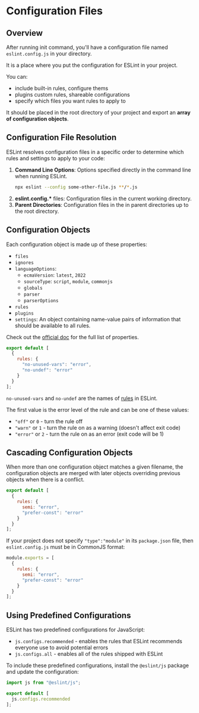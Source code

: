 # Configuration Files

## Overview
After running init command, you'll have a configuration file named `eslint.config.js` in your directory.

It is a place where you put the configuration for ESLint in your project.

You can:
- include built-in rules, configure thems
- plugins custom rules, shareable configurations
- specify which files you want rules to apply to

It should be placed in the root directory of your project and export an **array of configuration objects**.


## Configuration File Resolution

ESLint resolves configuration files in a specific order to determine which rules and settings to apply to your code:

1. **Command Line Options**: Options specified directly in the command line when running ESLint.
   ```sh
   npx eslint --config some-other-file.js **/*.js
   ```
2. **eslint.config.\*** files: Configuration files in the current working directory.
3. **Parent Directories**: Configuration files in the in parent directories up to the root directory.



## Configuration Objects

Each configuration object is made up of these properties:
- `files`
- `ignores`
- `languageOptions`:
  - `ecmaVersion`: `latest`, `2022`
  - `sourceType`: `script`, `module`, `commonjs`
  - `globals`
  - `parser`
  - `parserOptions`
- `rules`
- `plugins`
- `settings`: An object containing name-value pairs of information that should be available to all rules.

Check out the [official doc](https://eslint.org/docs/latest/use/configure/configuration-files#configuration-objects) for the full list of properties.

```js filename="eslint.config.js"
export default [
  {
    rules: {
      "no-unused-vars": "error",
      "no-undef": "error"
    }
  }
];
```

`no-unused-vars` and `no-undef` are the names of [rules](https://eslint.org/docs/latest/rules) in ESLint.

The first value is the error level of the rule and can be one of these values:
- `"off"` or `0` - turn the rule off
- `"warn"` or `1` - turn the rule on as a warning (doesn't affect exit code)
- `"error"` or `2` - turn the rule on as an error (exit code will be 1)


## Cascading Configuration Objects

When more than one configuration object matches a given filename, the configuration objects are merged with later objects overriding previous objects when there is a conflict.
```js
export default [
  {
    rules: {
      semi: "error",
      "prefer-const": "error"
    }
  }
];
```

If your project does not specify `"type":"module"` in its `package.json` file, then `eslint.config.js` must be in CommonJS format:
```js
module.exports = [
  {
    rules: {
      semi: "error",
      "prefer-const": "error"
    }
  }
];
```


## Using Predefined Configurations

ESLint has two predefined configurations for JavaScript:

- `js.configs.recommended` - enables the rules that ESLint recommends everyone use to avoid potential errors
- `js.configs.all` - enables all of the rules shipped with ESLint

To include these predefined configurations, install the `@eslint/js` package and update the configuration:

```js
import js from "@eslint/js";

export default [
  js.configs.recommended
];
```
